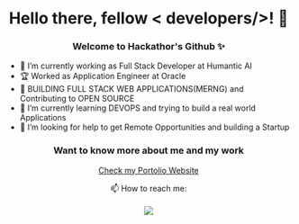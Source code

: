 <p align="center">
              <h1 align="center"> Hello there, fellow < developers/>!  👋</h1>
  </p>
  <p align="center">
              <h3 align="center">Welcome to Hackathor's Github ✨</h3>
  </p>

 - 🔭 I’m currently working as Full Stack Developer at Humantic AI
 -  :trophy: Worked as Application Engineer at Oracle
 - 🎯 BUILDING FULL STACK WEB APPLICATIONS(MERNG) and Contributing to OPEN SOURCE
 - 🌱 I’m currently learning DEVOPS  and trying to build a real world Applications
 - 🤔 I’m looking for help to get Remote Opportunities  and building a Startup
 <p align="center">
              <h3 align="center">Want to know more about me and my work</h3>
              <a href="https://hackathor-portfolio.netlify.app/">
              <p align="center">Check my Portolio Website</p>
              </a>
  </p>
  <p align="center">
  📫 How to reach me: 
  <br>
  <br>
  <a href="https://www.linkedin.com/in/ganesh-hemanth-5a78a0138/">
   <img src="https://user-images.githubusercontent.com/28308043/142984210-eefdbb4b-b2af-47ee-89de-67653603c66d.png" /></a>
</p>


